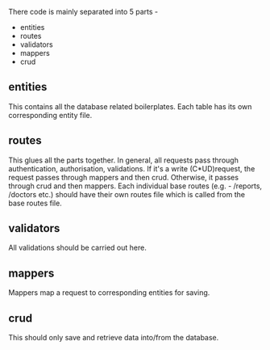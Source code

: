 There code is mainly separated into 5 parts -
- entities
- routes
- validators
- mappers
- crud

## entities

This contains all the database related boilerplates. Each table has its own corresponding entity file.

## routes

This glues all the parts together. In general, all requests pass through authentication, authorisation, validations. If it's a write (C\*UD)request, the request passes through mappers and then crud. Otherwise, it passes through crud and then mappers. Each individual base routes (e.g. - /reports, /doctors etc.) should have their own routes file which is called from the base routes file.

## validators

All validations should be carried out here.  

## mappers

Mappers map a request to corresponding entities for saving.

## crud

This should only save and retrieve data into/from the database.  

